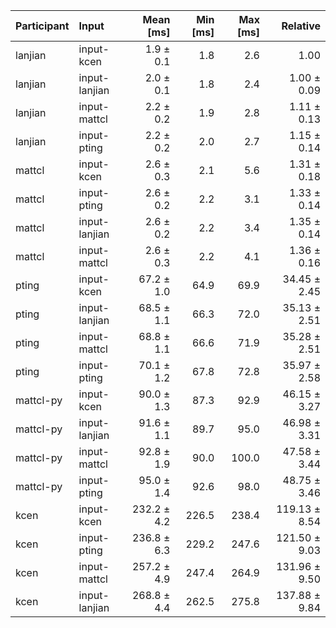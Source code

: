 | Participant | Input | Mean [ms] | Min [ms] | Max [ms] | Relative |
|:---|:---|---:|---:|---:|---:|
| lanjian | input-kcen | 1.9 ± 0.1 | 1.8 | 2.6 | 1.00 |
| lanjian | input-lanjian | 2.0 ± 0.1 | 1.8 | 2.4 | 1.00 ± 0.09 |
| lanjian | input-mattcl | 2.2 ± 0.2 | 1.9 | 2.8 | 1.11 ± 0.13 |
| lanjian | input-pting | 2.2 ± 0.2 | 2.0 | 2.7 | 1.15 ± 0.14 |
| mattcl | input-kcen | 2.6 ± 0.3 | 2.1 | 5.6 | 1.31 ± 0.18 |
| mattcl | input-pting | 2.6 ± 0.2 | 2.2 | 3.1 | 1.33 ± 0.14 |
| mattcl | input-lanjian | 2.6 ± 0.2 | 2.2 | 3.4 | 1.35 ± 0.14 |
| mattcl | input-mattcl | 2.6 ± 0.3 | 2.2 | 4.1 | 1.36 ± 0.16 |
| pting | input-kcen | 67.2 ± 1.0 | 64.9 | 69.9 | 34.45 ± 2.45 |
| pting | input-lanjian | 68.5 ± 1.1 | 66.3 | 72.0 | 35.13 ± 2.51 |
| pting | input-mattcl | 68.8 ± 1.1 | 66.6 | 71.9 | 35.28 ± 2.51 |
| pting | input-pting | 70.1 ± 1.2 | 67.8 | 72.8 | 35.97 ± 2.58 |
| mattcl-py | input-kcen | 90.0 ± 1.3 | 87.3 | 92.9 | 46.15 ± 3.27 |
| mattcl-py | input-lanjian | 91.6 ± 1.1 | 89.7 | 95.0 | 46.98 ± 3.31 |
| mattcl-py | input-mattcl | 92.8 ± 1.9 | 90.0 | 100.0 | 47.58 ± 3.44 |
| mattcl-py | input-pting | 95.0 ± 1.4 | 92.6 | 98.0 | 48.75 ± 3.46 |
| kcen | input-kcen | 232.2 ± 4.2 | 226.5 | 238.4 | 119.13 ± 8.54 |
| kcen | input-pting | 236.8 ± 6.3 | 229.2 | 247.6 | 121.50 ± 9.03 |
| kcen | input-mattcl | 257.2 ± 4.9 | 247.4 | 264.9 | 131.96 ± 9.50 |
| kcen | input-lanjian | 268.8 ± 4.4 | 262.5 | 275.8 | 137.88 ± 9.84 |
